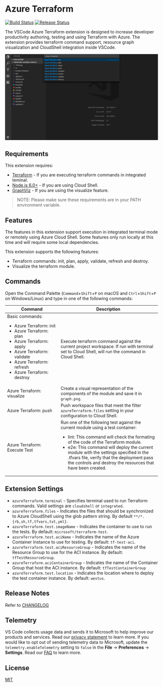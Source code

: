 # Azure Terraform
[![Build Status](https://travis-ci.org/Azure/vscode-azureterraform.svg?branch=master)](https://travis-ci.org/Azure/vscode-azureterraform)
[![Release Status](https://vsmarketplacebadge.apphb.com/version-short/ms-azuretools.vscode-azureterraform.svg)](https://marketplace.visualstudio.com/items?itemName=ms-azuretools.vscode-azureterraform)

The VSCode Azure Terraform extension is designed to increase developer productivity authoring, testing and using Terraform with Azure. The extension provides terraform command support, resource graph visualization and CloudShell integration inside VSCode.

![overview](https://raw.githubusercontent.com/Azure/vscode-azureterraform/master/images/overview.png)

## Requirements

This extension requires:

- [Terraform](https://www.terraform.io/downloads.html) - If you are executing terraform commands in integrated teminal.
- [Node.js 6.0+](https://nodejs.org) - If you are using Cloud Shell.
- [GraphViz](http://www.graphviz.org) - If you are using the visualize feature.

> NOTE: Please make sure these requirements are in your PATH environment variable.

## Features

The features in this extension support execution in integrated terminal mode or remotely using Azure Cloud Shell. Some features only run locally at this time and will require some local dependencies.

This extension supports the following features:

- Terraform commands: init, plan, apply, validate, refresh and destroy.
- Visualize the terraform module.

## Commands

Open the Command Palette (`Command`+`Shift`+`P` on macOS and `Ctrl`+`Shift`+`P` on Windows/Linux) and type in one of the following commands:

<table>
  <thead>
  <tr>
    <th>Command</th>
    <th>Description</th>
  </tr>
  </thead>
  <tbody>
  <tr>
    <td width="35%">
      Basic commands:<br>
      <ul>
        <li>Azure Terraform: init</li>
        <li>Azure Terraform: plan</li>
        <li>Azure Terraform: apply</li>
        <li>Azure Terraform: validate</li>
        <li>Azure Terraform: refresh</li>
        <li>Azure Terraform: destroy</li>
      </ul>
    </td>
    <td>
      Execute terraform command against the current project workspace.
      If run with terminal set to Cloud Shell, will run the command in Cloud Shell.
    </td>
  </tr>
  <tr>
    <td>Azure Terraform: visualize</td>
    <td>Create a visual representation of the components of the module and save it in <code>graph.png</code>.</td>
  </tr>
  <tr>
    <td>Azure Terraform: push</td>
    <td>Push workspace files that meet the filter <code>azureTerraform.files</code> setting in your configuration to Cloud Shell.</td>
  </tr>
  <tr>
    <td>Azure Terraform: Execute Test</td>
    <td>
      Run one of the following test against the current module using a test container: <br>
      <ul>
        <li>lint: This command will check the formating of the code of the Terraform module.</li>
        <li>e2e: This command will deploy the current module with the settings specified in the .tfvars file, verify that the deployment pass the controls and destroy the resources that have been created.</li>
      </ul>
    </td>
  </tr>
  </tbody>
</table>

## Extension Settings

- `azureTerraform.terminal` - Specifies terminal used to run Terraform commands. Valid settings are `cloudshell` or `integrated`.
- `azureTerraform.files` - Indicates the files that should be synchronized to Azure CloudShell using the glob pattern string. By default `**/*.{rb,sh,tf,tfvars,txt,yml}`.
- `azureTerraform.test.imageName` - Indicates the container to use to run the tests. By default: `microsoft/terraform-test`.
- `azureTerraform.test.aciName` - Indicates the name of the Azure Container Instance to use for testing. By default: `tf-test-aci`.
- `azureTerraform.test.aciResourceGroup` - Indicates the name of the Resource Group to use for the ACI instance. By default: `tfTestResourceGroup`.
- `azureTerraform.aciContainerGroup` - Indicates the name of the Container Group that host the ACI instance. By default: `tfTestContainerGroup`
- `azureTerraform.test.location` - Indicates the location where to deploy the test container instance. By default: `westus`.

## Release Notes

Refer to [CHANGELOG](https://github.com/Azure/vscode-azureterraform/blob/master/CHANGELOG.md)

## Telemetry
VS Code collects usage data and sends it to Microsoft to help improve our products and services. Read our [privacy statement](https://go.microsoft.com/fwlink/?LinkID=528096&clcid=0x409) to learn more. If you would like to opt out of sending telemetry data to Microsoft, update the `telemetry.enableTelemetry` setting to `false` in the **File** -> **Preferences** -> **Settings**. Read our [FAQ](https://code.visualstudio.com/docs/supporting/faq#_how-to-disable-telemetry-reporting) to learn more. 

## License
[MIT](https://github.com/Azure/vscode-azureterraform/blob/master/LICENSE.md)
